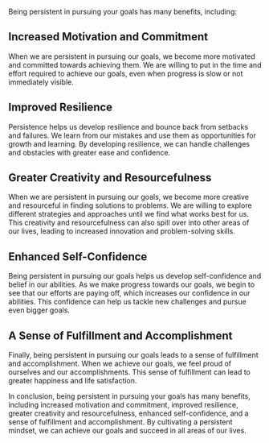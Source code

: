 
Being persistent in pursuing your goals has many benefits, including:

Increased Motivation and Commitment
-----------------------------------

When we are persistent in pursuing our goals, we become more motivated and committed towards achieving them. We are willing to put in the time and effort required to achieve our goals, even when progress is slow or not immediately visible.

Improved Resilience
-------------------

Persistence helps us develop resilience and bounce back from setbacks and failures. We learn from our mistakes and use them as opportunities for growth and learning. By developing resilience, we can handle challenges and obstacles with greater ease and confidence.

Greater Creativity and Resourcefulness
--------------------------------------

When we are persistent in pursuing our goals, we become more creative and resourceful in finding solutions to problems. We are willing to explore different strategies and approaches until we find what works best for us. This creativity and resourcefulness can also spill over into other areas of our lives, leading to increased innovation and problem-solving skills.

Enhanced Self-Confidence
------------------------

Being persistent in pursuing our goals helps us develop self-confidence and belief in our abilities. As we make progress towards our goals, we begin to see that our efforts are paying off, which increases our confidence in our abilities. This confidence can help us tackle new challenges and pursue even bigger goals.

A Sense of Fulfillment and Accomplishment
-----------------------------------------

Finally, being persistent in pursuing our goals leads to a sense of fulfillment and accomplishment. When we achieve our goals, we feel proud of ourselves and our accomplishments. This sense of fulfillment can lead to greater happiness and life satisfaction.

In conclusion, being persistent in pursuing your goals has many benefits, including increased motivation and commitment, improved resilience, greater creativity and resourcefulness, enhanced self-confidence, and a sense of fulfillment and accomplishment. By cultivating a persistent mindset, we can achieve our goals and succeed in all areas of our lives.
